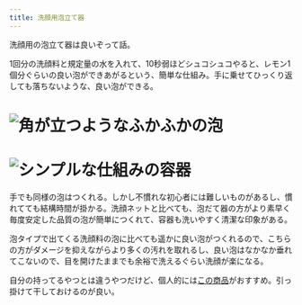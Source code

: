 ```yaml
---
title: 洗顔用泡立て器
---
```

洗顔用の泡立て器は良いぞって話。

1回分の洗顔料と規定量の水を入れて、10秒弱ほどシュコシュコやると、レモン1個分ぐらいの良い泡ができあがるという、簡単な仕組み。手に乗せてひっくり返しても落ちないような、良い泡ができる。

![](https://lh5.googleusercontent.com/MoOHZQ9NCBUEb6ftsLRkpV83nxknOy8NdfZZn747d0Ai5Ng-LDWsZoAcNAdVUu24-45srev83Nkr4mZ7CUA6tcByl0fL7K6YuNzpv0uaTOmmYtIYKarVZJal44QS9V4ZZHdKOwEx1IKo_UDx31yZjzUUklxfgLmZaLIFJZpEyAKt-VuvyFdXrLKy "角が立つようなふかふかの泡")
===============================================================================================================================================================================================================================================

![](https://lh6.googleusercontent.com/rQZJ2mOOj_4i1TZEcH__IcOetJbNZeBXlGUzgNL7wuk-B5zphMVLYJrOgBY_D-1x2hdwApigjDSRzLbU_yulizNzvtTHTMATYiuk6nWd_nvHxc1T36LI3pX1XR5YZ3Nu8OrSKxBoDbgxqfSWI9VpcNHKtFs4lUrp7CxCgrKTS-y86jHhxQGrDPcG "シンプルな仕組みの容器")
=============================================================================================================================================================================================================================================

手でも同様の泡はつくれる。しかし不慣れな初心者には難しいものがあるし、慣れてても結構時間が掛かる。洗顔ネットと比べても、泡だて器の方がより素早く毎度安定した品質の泡が簡単につくれて、容器も洗いやすく清潔な印象がある。

泡タイプで出てくる洗顔料の泡に比べても遥かに良い泡がつくれるので、こちらの方がダメージを抑えながらより多くの汚れを取れるし、良い泡はなかなか垂れてこないので、目を開けたままでも余裕で洗えるぐらい洗顔が楽になる。

自分の持ってるやつとは違うやつだけど、個人的には[この商品](https://www.amazon.co.jp/dp/B09KMP9GDN)がおすすめ。引っ掛けて干しておけるのが良い。
